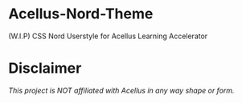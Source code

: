 # Acellus-Nord-Theme
(W.I.P) CSS Nord Userstyle for Acellus Learning Accelerator 

# Disclaimer
*This project is NOT affiliated with Acellus in any way shape or form.*
